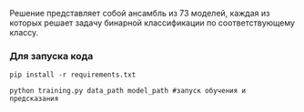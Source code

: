 Решение представляет собой ансамбль из 73 моделей, каждая из которых решает задачу бинарной классификации по соответствующему классу.

### Для запуска кода

`pip install -r requirements.txt`

`python training.py data_path model_path #запуск обучения и предсказания`